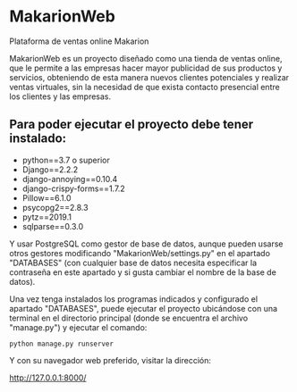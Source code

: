 # MakarionWeb
Plataforma de ventas online Makarion

MakarionWeb es un proyecto diseñado como una tienda de ventas online, que le permite a las empresas hacer mayor publicidad
de sus productos y servicios, obteniendo de esta manera nuevos clientes potenciales y realizar ventas virtuales,
sin la necesidad de que exista contacto presencial entre los clientes y las empresas.

## Para poder ejecutar el proyecto debe tener instalado:

* python==3.7 o superior
* Django==2.2.2
* django-annoying==0.10.4
* django-crispy-forms==1.7.2
* Pillow==6.1.0
* psycopg2==2.8.3
* pytz==2019.1
* sqlparse==0.3.0

Y usar PostgreSQL como gestor de base de datos, aunque pueden usarse otros gestores modificando "MakarionWeb/settings.py"
en el apartado "DATABASES" (con cualquier base de datos necesita especificar la contraseña en este apartado y si gusta cambiar
el nombre de la base de datos).

Una vez tenga instalados los programas indicados y configurado el apartado "DATABASES", puede ejecutar el proyecto ubicándose
con una terminal en el directorio principal (donde se encuentra el archivo "manage.py") y ejecutar el comando:

```
python manage.py runserver
```

Y con su navegador web preferido, visitar la dirección:

http://127.0.0.1:8000/
